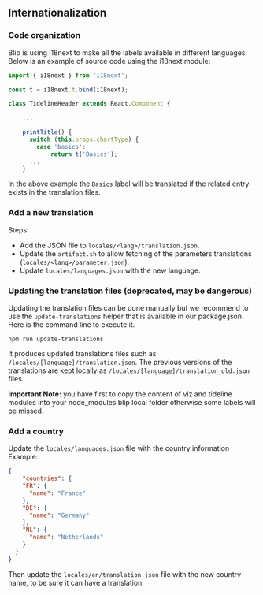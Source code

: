 ## Internationalization

### Code organization

Blip is using i18next to make all the labels available in different languages. Below is an example of source code using the i18next module:

```js
import { i18next } from 'i18next';

const t = i18next.t.bind(i18next);

class TidelineHeader extends React.Component {

    ...

    printTitle() {
      switch (this.props.chartType) {
        case 'basics':
            return t('Basics');
      ... 
    }

```
In the above example the `Basics` label will be translated if the related entry exists in the translation files.

### Add a new translation

Steps:
- Add the JSON file to `locales/<lang>/translation.json`.
- Update the `artifact.sh` to allow fetching of the parameters translations (`locales/<lang>/parameter.json`).
- Update `locales/languages.json` with the new language.

### Updating the translation files (deprecated, may be dangerous)

Updating the translation files can be done manually but we recommend to use the `update-translations` helper that is available in our package.json. Here is the command line to execute it. 

```
npm run update-translations
```

It produces updated translations files such as `/locales/[language]/translation.json`. The previous versions of the translations are kept locally as `/locales/[language]/translation_old.json` files.

__Important Note:__ you have first to copy the content of viz and tideline modules into your node_modules blip local folder otherwise some labels will be missed. 

### Add a country

Update the `locales/languages.json` file with the country information
Example:
```json
{
    "countries": {
    "FR": {
      "name": "France"
    },
    "DE": {
      "name": "Germany"
    },
    "NL": {
      "name": "Netherlands"
    }
  }
}
```

Then update the `locales/en/translation.json` file with the new country name, to be sure it can have a translation.
